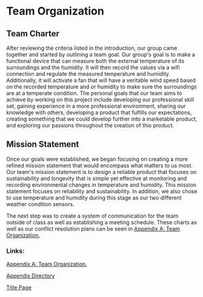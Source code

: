 

# Team Organization

<!--## Introduction

 For this semester, our team was assigned with creating a mobile weather station that utilizes two different weather condition sensors to record and operate a motor via wifi connection. The allowed sensors are: 
* Temperature
* Humidity
* Atmospheric pressure
* Wind speed

The motor must additionally be controlled by a motor controller communicating over the I2C or SPI-based protocol. Once completed, the assigned projects will then be displayed at an innovation showcase where a working model is required. -->


## Team Charter

After reviewing the criteria listed in the introduction, our group came together and started by outlining a team goal. Our group's goal is to make a functional device that can measure both the external temperature of its surroundings and the humidity. It will then record the values via a wifi connection and regulate the measured temperature and humidity. Additionally, it will activate a fan that will have a veritable wind speed based on the recorded temperature and or humidity to make sure the surroundings are at a temperate condition. The personal goals that our team aims to achieve by working on this project include developing our professional skill set, gaining experience in a more professional environment, sharing our knowledge with others, developing a product that fulfills our expectations, creating something that we could develop further into a marketable product, and exploring our passions throughout the creation of this product.


## Mission Statement

Once our goals were established, we began focusing on creating a more refined mission statement that would encompass what matters to us most. Our team's mission statement is to design a reliable product that focuses on sustainability and longevity that is simple yet effective at monitoring and recording environmental changes in temperature and humidity. This mission statement focuses on reliability and sustainability. In addition, we also chose to use temperature and humidity during this stage as our two different weather condition sensors. 

The next step was to create a system of communication for the team outside of class as well as establishing a meeting schedule. These charts as well as our conflict resolution plans can be seen in [Appendix A: Team Organization.](/Appendix/AppendixATeamOrganization.md)

### Links:
[Appendix A: Team Organization.](/Appendix/AppendixATeamOrganization.md)

[Appendix Directory](/Appendix/AppendixMain.md)

[Title Page](/index.md)


